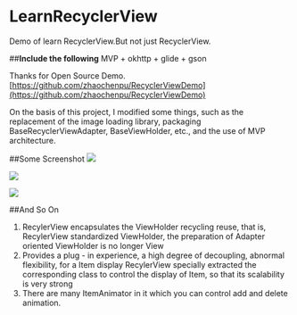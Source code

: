 # LearnRecyclerView
Demo of learn RecyclerView.But not just RecyclerView.

##**Include the following**
MVP + okhttp + glide + gson

Thanks for Open Source Demo.[https://github.com/zhaochenpu/RecyclerViewDemo](https://github.com/zhaochenpu/RecyclerViewDemo)

On the basis of this project, I modified some things, such as the replacement of the image loading library, packaging BaseRecyclerViewAdapter, BaseViewHolder, etc., and the use of MVP architecture.

##Some Screenshot
![](http://p1.bqimg.com/567571/c28602e1c984d22f.gif)

![](http://p1.bqimg.com/567571/e7efdaafb6881456.gif)      

![](http://p1.bqimg.com/567571/257c89c5a1c4751b.gif)

##And So On  
1. RecylerView encapsulates the ViewHolder recycling reuse, that is, RecylerView standardized ViewHolder, the preparation of Adapter oriented ViewHolder is no longer View
2. Provides a plug - in experience, a high degree of decoupling, abnormal flexibility, for a Item display RecylerView specially extracted the corresponding class to control the display of Item, so that its scalability is very strong
3. There are many ItemAnimator in it which you can control add and delete animation. 